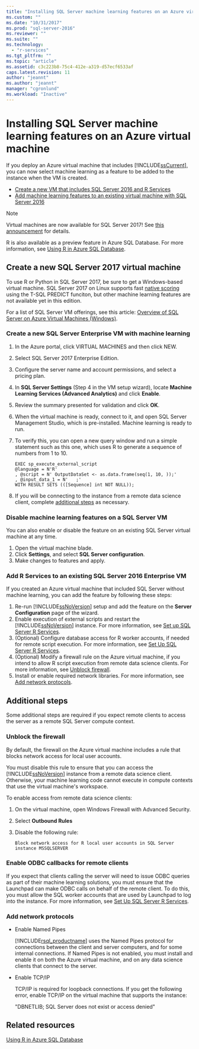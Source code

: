 ```yaml
---
title: "Installing SQL Server machine learning features on an Azure virtual machine | Microsoft Docs"
ms.custom: ""
ms.date: "10/31/2017"
ms.prod: "sql-server-2016"
ms.reviewer: ""
ms.suite: ""
ms.technology: 
  - "r-services"
ms.tgt_pltfrm: ""
ms.topic: "article"
ms.assetid: c3c223b8-75c4-412e-a319-d57ecf6533af
caps.latest.revision: 11
author: "jeannt"
ms.author: "jeannt"
manager: "cgronlund"
ms.workload: "Inactive"
---
```

# Installing SQL Server machine learning features on an Azure virtual machine
 
If you deploy an Azure virtual machine that includes [!INCLUDE[ssCurrent](../../includes/sscurrent-md.md)], you can now select machine learning as a feature to be added to the instance when the VM is created.

+ [Create a new VM that includes SQL Server 2016 and R Services](#new)
+ [Add machine learning features to an existing virtual machine with SQL Server 2016](#existing)

> [!NOTE]
> Virtual machines are now available for SQL Server 2017! See [this announcement](https://azure.microsoft.com/blog/announcing-new-azure-vm-images-sql-server-2017-on-linux-and-windows/) for details.
> 
> R is also available as a preview feature in Azure SQL Database. For more information, see [Using R in Azure SQL Database](../r/using-r-in-azure-sql-database.md).

## Create a new SQL Server 2017 virtual machine

To use R or Python in SQL Server 2017, be sure to get a Windows-based virtual machine. SQL Server 2017 on Linux supports fast [native scoring](../sql-native-scoring.md) using the T-SQL PREDICT funciton, but other machine learning features are not available yet in this edition.

For a list of SQL Server VM offerings, see this article: [Overview of SQL Server on Azure Virtual Machines (Windows)](https://docs.microsoft.com/azure/virtual-machines/windows/sql/virtual-machines-windows-sql-server-iaas-overview).

### <a name="new"></a>Create a new SQL Server Enterprise VM with machine learning

1. In the Azure portal, click VIRTUAL MACHINES and then click NEW.
2. Select SQL Server 2017 Enterprise Edition.
3. Configure the server name and account permissions, and select a pricing plan.
4. In **SQL Server Settings** (Step 4 in the VM setup wizard), locate **Machine Learning Services (Advanced Analytics)** and click **Enable**.
5. Review the summary presented for validation and click **OK**.
6. When the virtual machine is ready, connect to it, and open SQL Server Management Studio, which is pre-installed. Machine learning is ready to run.
7. To verify this, you can open a new query window and run a simple statement such as this one, which uses R to generate a sequence of numbers from 1 to 10.

    ```
    EXEC sp_execute_external_script
    @language = N'R'
    , @script = N' OutputDataSet <- as.data.frame(seq(1, 10, ));'
    , @input_data_1 = N'   ;'
    WITH RESULT SETS (([Sequence] int NOT NULL));
    ```

6. If you will be connecting to the instance from a remote data science client, complete [additional steps](#additional-steps) as necessary.

### Disable machine learning features on a SQL Server VM

You can also enable or disable the feature on an existing SQL Server virtual machine at any time.

1. Open the virtual machine blade.
2. Click **Settings**, and select **SQL Server configuration**.
3. Make changes to features and apply.

### <a name="existing"></a>Add R Services to an existing SQL Server 2016 Enterprise VM

If you created an Azure virtual machine that included SQL Server without machine learning, you can add the feature by following these steps:

1. Re-run [!INCLUDE[ssNoVersion](../../includes/ssnoversion-md.md)] setup and add the feature on the **Server Configuration** page of the wizard.
2. Enable execution of external scripts and restart the [!INCLUDE[ssNoVersion](../../includes/ssnoversion-md.md)] instance. For more information, see [Set up SQL Server R Services](../../advanced-analytics/r/set-up-sql-server-r-services-in-database.md).
3. (Optional) Configure database access for R worker accounts, if needed for remote script execution.
   For more information, see [Set Up SQL Server R Services](../../advanced-analytics/r/set-up-sql-server-r-services-in-database.md).
3. (Optional) Modify a firewall rule on the Azure virtual machine, if you intend to allow R script execution from remote data science clients. For more information, see [Unblock firewall](#firewall).
4. Install or enable required network libraries. For more information, see [Add network protocols](#network).

## Additional steps

Some additional steps are required if you expect remote clients to access the server as a remote SQL Server compute context.

### <a name="firewall"></a>Unblock the firewall

By default, the firewall on the Azure virtual machine includes a rule that blocks network access for local user accounts.

You must disable this rule to ensure that you can access the [!INCLUDE[ssNoVersion](../../includes/ssnoversion-md.md)] instance from a remote data science client.  Otherwise, your machine learning code cannot execute in compute contexts that use the virtual machine's workspace.

To enable access from remote data science clients:

1. On the virtual machine, open Windows Firewall with Advanced Security.
2. Select **Outbound Rules**
3. Disable the following rule:
  
     `Block network access for R local user accounts in SQL Server instance MSSQLSERVER`
  
### Enable ODBC callbacks for remote clients

If you expect that clients calling the server will need to issue ODBC queries as part of their machine learning solutions, you must ensure that the Launchpad can make ODBC calls on behalf of the remote client. To do this, you must allow the SQL worker accounts that are used by Launchpad to log into the instance.
   For more information, see [Set Up SQL Server R Services](../../advanced-analytics/r/set-up-sql-server-r-services-in-database.md).

### <a name="network"></a>Add network protocols

+ Enable Named Pipes
  
  [!INCLUDE[rsql_productname](../../includes/rsql-productname-md.md)] uses the Named Pipes protocol for connections between the client and server computers, and for some internal connections. If Named Pipes is not enabled, you must install and enable it on both the Azure virtual machine, and on any data science clients that connect to the server.
  
+ Enable TCP/IP

  TCP/IP is required for loopback connections. If you get the following error, enable TCP/IP on the virtual machine that supports the instance:

  "DBNETLIB; SQL Server does not exist or access denied"

## Related resources

[Using R in Azure SQL Database](../r/using-r-in-azure-sql-database.md)